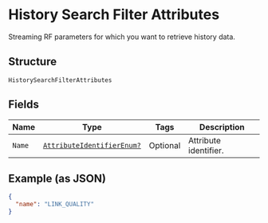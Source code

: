 
# History Search Filter Attributes

Streaming RF parameters for which you want to retrieve history data.

## Structure

`HistorySearchFilterAttributes`

## Fields

| Name | Type | Tags | Description |
|  --- | --- | --- | --- |
| `Name` | [`AttributeIdentifierEnum?`](../../doc/models/attribute-identifier-enum.md) | Optional | Attribute identifier. |

## Example (as JSON)

```json
{
  "name": "LINK_QUALITY"
}
```

